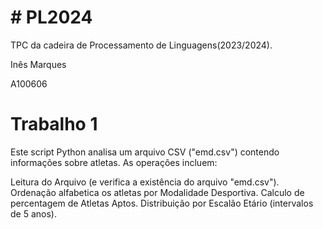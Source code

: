 # # PL2024
TPC da cadeira de Processamento de Linguagens(2023/2024).

Inês Marques

A100606


 # Trabalho 1

Este script Python analisa um arquivo CSV ("emd.csv") contendo informações sobre atletas. As operações incluem:

Leitura do Arquivo (e verifica a existência do arquivo "emd.csv").
Ordenação alfabetica os atletas por Modalidade Desportiva.
Calculo de percentagem de Atletas Aptos.
Distribuição por Escalão Etário (intervalos de 5 anos).


